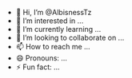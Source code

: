 - 👋 Hi, I’m @AlbisnessTz
- 👀 I’m interested in ...
- 🌱 I’m currently learning ...
- 💞️ I’m looking to collaborate on ...
- 📫 How to reach me ...
- 😄 Pronouns: ...
- ⚡ Fun fact: ...

<!---
AlbisnessTz/AlbisnessTz is a ✨ special ✨ repository because its `README.md` (this file) appears on your GitHub profile.
You can click the Preview link to take a look at your changes.
--->
